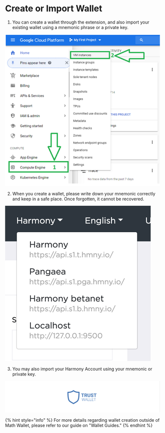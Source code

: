 # Create or Import Wallet

1. You can create a wallet through the extension, and also import your existing wallet using a mnemonic phrase or a private key.

![](../../.gitbook/assets/image%20%2810%29.png)

2. When you create a wallet, please write down your mnemonic correctly and keep in a safe place. Once forgotten, it cannot be recovered.

![](../../.gitbook/assets/image%20%2823%29.png)

3. You may also import your Harmony Account using your mnemonic or private key.

![](../../.gitbook/assets/image%20%2826%29.png)



{% hint style="info" %}
For more details regarding wallet creation outside of Math Wallet, please refer to our guide on "Wallet Guides."
{% endhint %}



